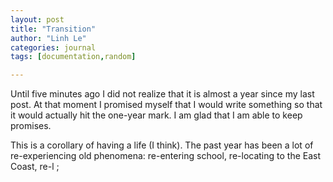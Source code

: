 ```yaml
---
layout: post
title: "Transition"
author: "Linh Le"
categories: journal
tags: [documentation,random]

---
```

Until five minutes ago I did not realize that it is almost a year since my last post. At that moment I promised myself that I would write something so that it would actually hit the one-year mark. I am glad that I am able to keep promises.

This is a corollary of having a life (I think). The past year has been a lot of re-experiencing old phenomena: re-entering school, re-locating to the East Coast, re-l ;